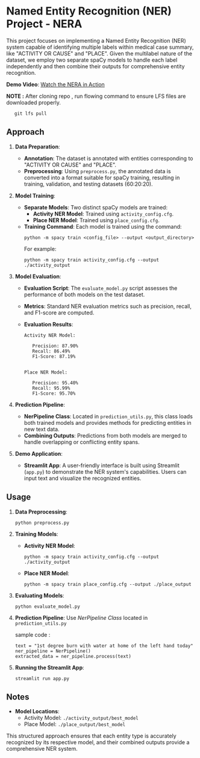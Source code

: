 # Named Entity Recognition (NER) Project - NERA

This project focuses on implementing a Named Entity Recognition (NER) system capable of identifying multiple labels within medical case summary, like "ACTIVITY OR CAUSE" and "PLACE". Given the multilabel nature of the dataset, we employ two separate spaCy models to handle each label independently and then combine their outputs for comprehensive entity recognition.


**Demo Video**: [Watch the NERA in Action](https://youtu.be/7_cLjjVGMrU)


**NOTE :** After cloning repo , run flowing command to ensure LFS files are downloaded properly.

   ```
      git lfs pull
   ```

## Approach

1. **Data Preparation**:
   - **Annotation**: The dataset is annotated with entities corresponding to "ACTIVITY OR CAUSE" and "PLACE".
   - **Preprocessing**: Using `preprocess.py`, the annotated data is converted into a format suitable for spaCy training, resulting in training, validation, and testing datasets (60:20:20).

2. **Model Training**:
   - **Separate Models**: Two distinct spaCy models are trained:
     - **Activity NER Model**: Trained using `activity_config.cfg`.
     - **Place NER Model**: Trained using `place_config.cfg`.
   - **Training Command**: Each model is trained using the command:
     ```
     python -m spacy train <config_file> --output <output_directory>
     ```
     For example:
     ```
     python -m spacy train activity_config.cfg --output ./activity_output
     ```

3. **Model Evaluation**:
   - **Evaluation Script**: The `evaluate_model.py` script assesses the performance of both models on the test dataset.
   - **Metrics**: Standard NER evaluation metrics such as precision, recall, and F1-score are computed.
   - **Evaluation Results**:

         Activity NER Model:

            Precision: 87.90%
            Recall: 86.49%
            F1-Score: 87.19%


         Place NER Model:

            Precision: 95.40%
            Recall: 95.99%
            F1-Score: 95.70%

4. **Prediction Pipeline**:
   - **NerPipeline Class**: Located in `prediction_utils.py`, this class loads both trained models and provides methods for predicting entities in new text data.
   - **Combining Outputs**: Predictions from both models are merged to handle overlapping or conflicting entity spans.

5. **Demo Application**:
   - **Streamlit App**: A user-friendly interface is built using Streamlit (`app.py`) to demonstrate the NER system's capabilities. Users can input text and visualize the recognized entities.

## Usage

1. **Data Preprocessing**:
   ```
   python preprocess.py
   ```


2. **Training Models**:
   - **Activity NER Model**:
     ```
     python -m spacy train activity_config.cfg --output ./activity_output
     ```
   - **Place NER Model**:
     ```
     python -m spacy train place_config.cfg --output ./place_output
     ```

3. **Evaluating Models**:
   ```
   python evaluate_model.py
   ```

4. **Prediction Pipeline**:
   Use *NerPipeline Class* located in `prediction_utils.py`

   sample code :
   ```
   text = "1st degree burn with water at home of the left hand today"
   ner_pipeline = NerPipeline()
   extracted_data = ner_pipeline.process(text)
   ```

5. **Running the Streamlit App**:
   ```
   streamlit run app.py
   ```


## Notes

- **Model Locations**:
  - Activity Model: `./activity_output/best_model`
  - Place Model: `./place_output/best_model`



This structured approach ensures that each entity type is accurately recognized by its respective model, and their combined outputs provide a comprehensive NER system. 